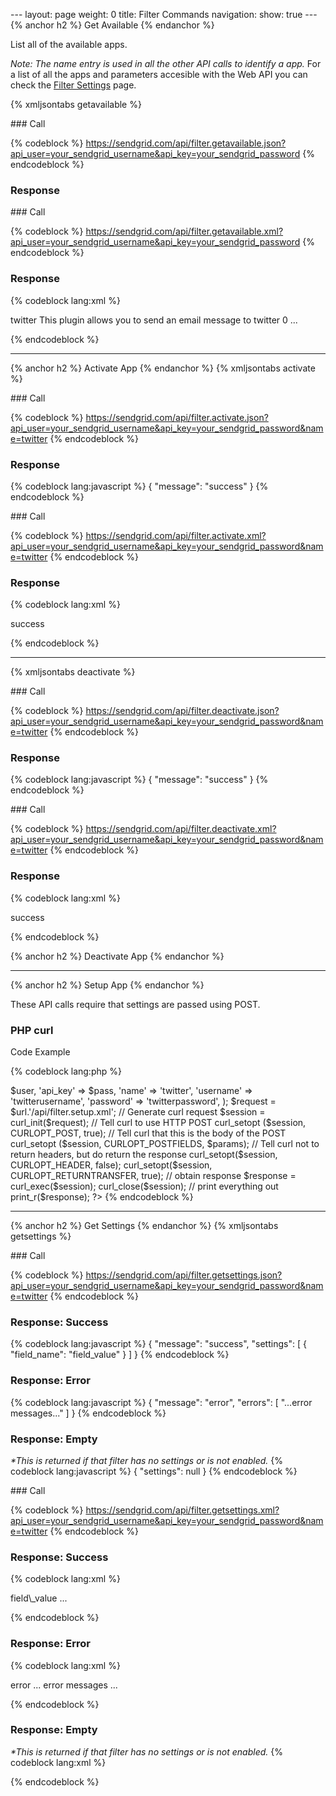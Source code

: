 --- layout: page weight: 0 title: Filter Commands navigation: show: true
--- {% anchor h2 %} Get Available {% endanchor %}

List all of the available apps.

*Note: The name entry is used in all the other API calls to identify a
app.* For a list of all the apps and parameters accesible with the Web
API you can check the [Filter
Settings]({{root_url}}/API_Reference/Web_API/filter_settings.html) page.

{% xmljsontabs getavailable %}

<div class="tab-content">
<div class="tab-pane active" id="getavailable-json">
### Call

{% codeblock %}
https://sendgrid.com/api/filter.getavailable.json?api_user=your_sendgrid_username&api_key=your_sendgrid_password
{% endcodeblock %}

### Response



</div>
<div class="tab-pane" id="getavailable-xml">
### Call

{% codeblock %}
https://sendgrid.com/api/filter.getavailable.xml?api_user=your_sendgrid_username&api_key=your_sendgrid_password
{% endcodeblock %}

### Response

{% codeblock lang:xml %}
<?xml version="1.0" encoding="ISO-8859-1"?>

<filters>
   <filter>
      <name>twitter</name>
      <title>
Twitter

</title>
      <description>This plugin allows you to send an email message to
twitter</description>
      <activated>0</activated>
   </filter>
   ...
</filters>

{% endcodeblock %}

</div>
</div>

* * * * *

{% anchor h2 %} Activate App {% endanchor %} {% xmljsontabs activate %}

<div class="tab-content">
<div class="tab-pane active" id="activate-json">
### Call

{% codeblock %}
https://sendgrid.com/api/filter.activate.json?api_user=your_sendgrid_username&api_key=your_sendgrid_password&name=twitter
{% endcodeblock %}

### Response

{% codeblock lang:javascript %}
{
  "message": "success"
}
{% endcodeblock %}

</div>
<div class="tab-pane" id="activate-xml">
### Call

{% codeblock %}
https://sendgrid.com/api/filter.activate.xml?api_user=your_sendgrid_username&api_key=your_sendgrid_password&name=twitter
{% endcodeblock %}

### Response

{% codeblock lang:xml %}
<?xml version="1.0" encoding="ISO-8859-1"?>

<result>
   <message>success</message>
</result>

{% endcodeblock %}

</div>
</div>

* * * * *

{% xmljsontabs deactivate %}

<div class="tab-content">
<div class="tab-pane active" id="deactivate-json">
### Call

{% codeblock %}
https://sendgrid.com/api/filter.deactivate.json?api_user=your_sendgrid_username&api_key=your_sendgrid_password&name=twitter
{% endcodeblock %}

### Response

{% codeblock lang:javascript %}
{
  "message": "success"
}
{% endcodeblock %}

</div>
<div class="tab-pane" id="deactivate-xml">
### Call

{% codeblock %}
https://sendgrid.com/api/filter.deactivate.xml?api_user=your_sendgrid_username&api_key=your_sendgrid_password&name=twitter
{% endcodeblock %}

### Response

{% codeblock lang:xml %}
<?xml version="1.0" encoding="ISO-8859-1"?>

<result>
   <message>success</message>
</result>

{% endcodeblock %}

</div>
</div>
{% anchor h2 %} Deactivate App {% endanchor %}

* * * * *

{% anchor h2 %} Setup App {% endanchor %}

These API calls require that settings are passed using POST.

### PHP curl

Code Example

{% codeblock lang:php %}
<?php $url="sendgrid.com" ; $user="username" ; $pass="password" ; $params="array(" "api_user" = ?>
\$user, 'api\_key' =\> \$pass, 'name' =\> 'twitter', 'username' =\>
'twitterusername', 'password' =\> 'twitterpassword', ); \$request =
\$url.'/api/filter.setup.xml'; // Generate curl request \$session =
curl\_init(\$request); // Tell curl to use HTTP POST curl\_setopt
(\$session, CURLOPT\_POST, true); // Tell curl that this is the body of
the POST curl\_setopt (\$session, CURLOPT\_POSTFIELDS, \$params); //
Tell curl not to return headers, but do return the response
curl\_setopt(\$session, CURLOPT\_HEADER, false); curl\_setopt(\$session,
CURLOPT\_RETURNTRANSFER, true); // obtain response \$response =
curl\_exec(\$session); curl\_close(\$session); // print everything out
print\_r(\$response); ?\> {% endcodeblock %}

* * * * *

{% anchor h2 %} Get Settings {% endanchor %} {% xmljsontabs getsettings
%}

<div class="tab-content">
<div class="tab-pane active" id="getsettings-json">
### Call

{% codeblock %}
https://sendgrid.com/api/filter.getsettings.json?api_user=your_sendgrid_username&api_key=your_sendgrid_password&name=twitter
{% endcodeblock %}

### Response: Success

{% codeblock lang:javascript %}
{
  "message": "success",
  "settings": [
    {
      "field_name": "field_value"
    }
  ]
}
{% endcodeblock %}

### Response: Error

{% codeblock lang:javascript %}
{
  "message": "error",
  "errors": [
    "...error messages..."
  ]
}
{% endcodeblock %}

### Response: Empty

*\*This is returned if that filter has no settings or is not enabled.*
{% codeblock lang:javascript %}
{
  "settings": null
}
{% endcodeblock %}

</div>
<div class="tab-pane" id="getsettings-xml">
### Call

{% codeblock %}
https://sendgrid.com/api/filter.getsettings.xml?api_user=your_sendgrid_username&api_key=your_sendgrid_password&name=twitter
{% endcodeblock %}

### Response: Success

{% codeblock lang:xml %}
<?xml version="1.0" encoding="ISO-8859-1"?>

<filter>
   <field_name>field\_value</field_name>
   ...
</filter>

{% endcodeblock %}

### Response: Error

{% codeblock lang:xml %}
<?xml version="1.0" encoding="ISO-8859-1"?>

<result>
   <message>error</message>
   <message>... error messages
...</message>
</result>

{% endcodeblock %}

### Response: Empty

*\*This is returned if that filter has no settings or is not enabled.*
{% codeblock lang:xml %}
<?xml version="1.0" encoding="ISO-8859-1"?>

<filter/>

{% endcodeblock %}

</div>
</div>


